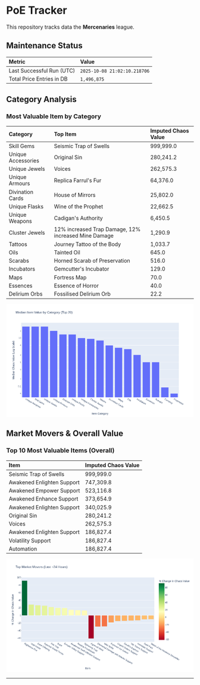 # PoE Tracker

This repository tracks data the **Mercenaries** league.

## Maintenance Status

<!-- START_MAINTENANCE -->
| Metric | Value |
|:---|:---|
| Last Successful Run (UTC) | `2025-10-08 21:02:10.218706` |
| Total Price Entries in DB | `1,496,875` |

<!-- END_MAINTENANCE -->

## Category Analysis

<!-- START_CATEGORY_ANALYSIS -->
### Most Valuable Item by Category
| Category | Top Item | Imputed Chaos Value |
| :--- | :--- | :--- |
| Skill Gems | Seismic Trap of Swells | 999,999.0 |
| Unique Accessories | Original Sin | 280,241.2 |
| Unique Jewels | Voices | 262,575.3 |
| Unique Armours | Replica Farrul's Fur | 64,376.0 |
| Divination Cards | House of Mirrors | 25,802.0 |
| Unique Flasks | Wine of the Prophet | 22,662.5 |
| Unique Weapons | Cadigan's Authority | 6,450.5 |
| Cluster Jewels | 12% increased Trap Damage, 12% increased Mine Damage | 1,290.9 |
| Tattoos | Journey Tattoo of the Body | 1,033.7 |
| Oils | Tainted Oil | 645.0 |
| Scarabs | Horned Scarab of Preservation | 516.0 |
| Incubators | Gemcutter's Incubator | 129.0 |
| Maps | Fortress Map | 70.0 |
| Essences | Essence of Horror | 40.0 |
| Delirium Orbs | Fossilised Delirium Orb | 22.2 |


![Category Analysis Chart](charts/category_analysis.png)
<!-- END_CATEGORY_ANALYSIS -->

## Market Movers & Overall Value

<!-- START_ANALYSIS -->
### Top 10 Most Valuable Items (Overall)
| Item | Imputed Chaos Value |
| :--- | :--- |
| Seismic Trap of Swells | 999,999.0 |
| Awakened Enlighten Support | 747,309.8 |
| Awakened Empower Support | 523,116.8 |
| Awakened Enhance Support | 373,654.9 |
| Awakened Enlighten Support | 340,025.9 |
| Original Sin | 280,241.2 |
| Voices | 262,575.3 |
| Awakened Enlighten Support | 186,827.4 |
| Volatility Support | 186,827.4 |
| Automation | 186,827.4 |


![Market Movers Chart](charts/market_movers.png)
<!-- END_ANALYSIS -->

---
